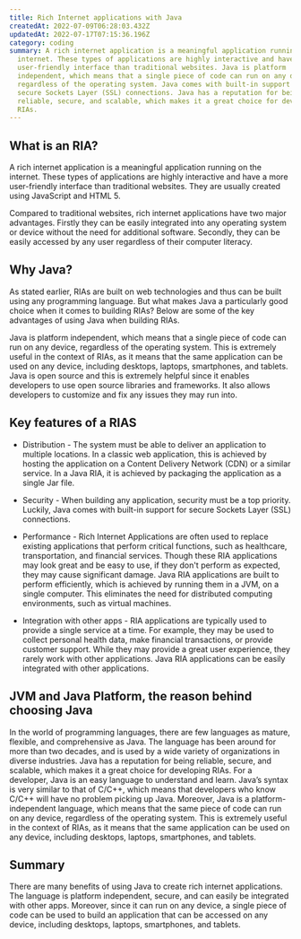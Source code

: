 ```yaml
---
title: Rich Internet applications with Java
createdAt: 2022-07-09T06:28:03.432Z
updatedAt: 2022-07-17T07:15:36.196Z
category: coding
summary: A rich internet application is a meaningful application running on the
  internet. These types of applications are highly interactive and have a more
  user-friendly interface than traditional websites. Java is platform
  independent, which means that a single piece of code can run on any device,
  regardless of the operating system. Java comes with built-in support for
  secure Sockets Layer (SSL) connections. Java has a reputation for being
  reliable, secure, and scalable, which makes it a great choice for developing
  RIAs.
---
```


## What is an RIA?

A rich internet application is a meaningful application running on the internet. These types of applications are highly interactive and have a more user-friendly interface than traditional websites. They are usually created using JavaScript and HTML 5.

Compared to traditional websites, rich internet applications have two major advantages. Firstly they can be easily integrated into any operating system or device without the need for additional software. Secondly, they can be easily accessed by any user regardless of their computer literacy.

## Why Java?

As stated earlier, RIAs are built on web technologies and thus can be built using any programming language. But what makes Java a particularly good choice when it comes to building RIAs? Below are some of the key advantages of using Java when building RIAs.

Java is platform independent, which means that a single piece of code can run on any device, regardless of the operating system. This is extremely useful in the context of RIAs, as it means that the same application can be used on any device, including desktops, laptops, smartphones, and tablets.
Java is open source and this is extremely helpful since it enables developers to use open source libraries and frameworks. It also allows developers to customize and fix any issues they may run into.

## Key features of a RIAS

- Distribution - The system must be able to deliver an application to multiple locations. In a classic web application, this is achieved by hosting the application on a Content Delivery Network (CDN) or a similar service. In a Java RIA, it is achieved by packaging the application as a single Jar file.

- Security - When building any application, security must be a top priority. Luckily, Java comes with built-in support for secure Sockets Layer (SSL) connections.

- Performance - Rich Internet Applications are often used to replace existing applications that perform critical functions, such as healthcare, transportation, and financial services. Though these RIA applications may look great and be easy to use, if they don't perform as expected, they may cause significant damage. Java RIA applications are built to perform efficiently, which is achieved by running them in a JVM, on a single computer. This eliminates the need for distributed computing environments, such as virtual machines.

- Integration with other apps - RIA applications are typically used to provide a single service at a time. For example, they may be used to collect personal health data, make financial transactions, or provide customer support. While they may provide a great user experience, they rarely work with other applications. Java RIA applications can be easily integrated with other applications.

## JVM and Java Platform, the reason behind choosing Java

In the world of programming languages, there are few languages as mature, flexible, and comprehensive as Java. The language has been around for more than two decades, and is used by a wide variety of organizations in diverse industries.
Java has a reputation for being reliable, secure, and scalable, which makes it a great choice for developing RIAs.
For a developer, Java is an easy language to understand and learn. Java’s syntax is very similar to that of C/C++, which means that developers who know C/C++ will have no problem picking up Java.
Moreover, Java is a platform-independent language, which means that the same piece of code can run on any device, regardless of the operating system. This is extremely useful in the context of RIAs, as it means that the same application can be used on any device, including desktops, laptops, smartphones, and tablets.

## Summary

There are many benefits of using Java to create rich internet applications. The language is platform independent, secure, and can easily be integrated with other apps. Moreover, since it can run on any device, a single piece of code can be used to build an application that can be accessed on any device, including desktops, laptops, smartphones, and tablets.
